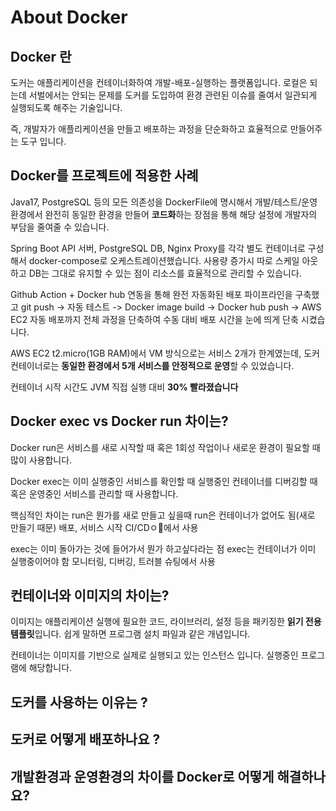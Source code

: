 # About Docker

## Docker 란
도커는 애플리케이션을 컨테이너화하여 개발-배포-실행하는 플랫폼입니다.
로컬은 되는데 서벌에서는 안되는 문제를 도커를 도입하여 환경 관련된 이슈를 줄여서 일관되게 실행되도록 해주는 기술입니다.

즉, 개발자가 애플리케이션을 만들고 배포하는 과정을 단순화하고 효율적으로 만들어주는 도구 입니다.

## Docker를 프로젝트에 적용한 사례
Java17, PostgreSQL 등의 모든 의존성을 DockerFile에 명시해서 개발/테스트/운영 환경에서 완전히 동일한 환경을 만들어 **코드화**하는 장점을 통해
해당 설정에 개발자의 부담을 줄여줄 수 있습니다.

Spring Boot API 서버, PostgreSQL DB, Nginx Proxy를 각각 별도 컨테이너로 구성해서 docker-compose로 오케스트레이션했습니다.
사용량 증가시 따로 스케일 아웃하고 DB는 그대로 유지할 수 있는 점이 리소스를 효율적으로 관리할 수 있습니다.

Github Action + Docker hub 연동을 통해 완전 자동화된 배포 파이프라인을 구축했고
git push -> 자동 테스트 -> Docker image build -> Docker hub push -> AWS EC2 자동 배포까지 전체 과정을 단축하여
수동 대비 배포 시간을 눈에 띄게 단축 시켰습니다.

AWS EC2 t2.micro(1GB RAM)에서 VM 방식으로는 서비스 2개가 한계였는데,
도커 컨테이너로는 **동일한 환경에서 5개 서비스를 안정적으로 운영**할 수 있었습니다.

컨테이너 시작 시간도 JVM 직접 실행 대비 **30% 빨라졌습니다**


## Docker exec vs Docker run 차이는?
Docker run은 서비스를 새로 시작할 때 혹은 1회성 작업이나 새로운 환경이 필요할 때 많이 사용합니다.

Docker exec는 이미 실행중인 서비스를 확인할 때
실행중인 컨테이너를 디버깅할 때 혹은 운영중인 서비스를 관리할 때 사용합니다.

핵심적인 차이는
run은 뭔가를 새로 만들고 싶을때
run은 컨테이너가 없어도 됨(새로 만들기 때문)
배포, 서비스 시작 CI/CDㅇ에서 사용

exec는 이미 돌아가는 것에 들어가서 뭔가 하고싶다라는 점
exec는 컨테이너가 이미 실행중이어야 함
모니터링, 디버깅, 트러블 슈팅에서 사용

## 컨테이너와 이미지의 차이는?
이미지는 애플리케이션 실행에 필요한 코드, 라이브러리, 설정 등을 패키징한 **읽기 전용 템플릿**입니다.
쉽게 말하면 프로그램 설치 파일과 같은 개념입니다.

컨테이너는 이미지를 기반으로 실제로 실행되고 있는 인스턴스 입니다.
실행중인 프로그램에 해당합니다.


## 도커를 사용하는 이유는 ?

## 도커로 어떻게 배포하나요 ?

## 개발환경과 운영환경의 차이를 Docker로 어떻게 해결하나요?
